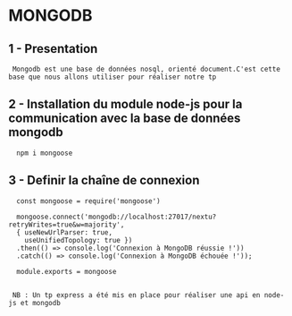 # MONGODB


## 1 - Presentation

```
 Mongodb est une base de données nosql, orienté document.C'est cette base que nous allons utiliser pour réaliser notre tp
```

## 2 - Installation du module node-js pour la communication avec la base de données mongodb

```
  npm i mongoose
```

## 3 - Definir la chaîne de connexion
```
  const mongoose = require('mongoose')

  mongoose.connect('mongodb://localhost:27017/nextu?retryWrites=true&w=majority',
  { useNewUrlParser: true,
    useUnifiedTopology: true })
  .then(() => console.log('Connexion à MongoDB réussie !'))
  .catch(() => console.log('Connexion à MongoDB échouée !'));

  module.exports = mongoose


 NB : Un tp express a été mis en place pour réaliser une api en node-js et mongodb
```